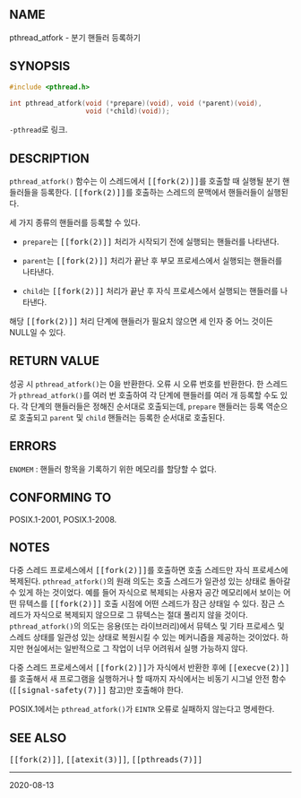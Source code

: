 ## NAME

pthread_atfork - 분기 핸들러 등록하기

## SYNOPSIS

```c
#include <pthread.h>

int pthread_atfork(void (*prepare)(void), void (*parent)(void),
                   void (*child)(void));
```

`-pthread`로 링크.

## DESCRIPTION

`pthread_atfork()` 함수는 이 스레드에서 <tt>[[fork(2)]]</tt>를 호출할 때 실행될 분기 핸들러들을 등록한다. <tt>[[fork(2)]]</tt>를 호출하는 스레드의 문맥에서 핸들러들이 실행된다.

세 가지 종류의 핸들러를 등록할 수 있다.

* `prepare`는 <tt>[[fork(2)]]</tt> 처리가 시작되기 전에 실행되는 핸들러를 나타낸다.

* `parent`는 <tt>[[fork(2)]]</tt> 처리가 끝난 후 부모 프로세스에서 실행되는 핸들러를 나타낸다.

* `child`는 <tt>[[fork(2)]]</tt> 처리가 끝난 후 자식 프로세스에서 실행되는 핸들러를 나타낸다.

해당 <tt>[[fork(2)]]</tt> 처리 단계에 핸들러가 필요치 않으면 세 인자 중 어느 것이든 NULL일 수 있다.

## RETURN VALUE

성공 시 `pthread_atfork()`는 0을 반환한다. 오류 시 오류 번호를 반환한다. 한 스레드가 `pthread_atfork()`를 여러 번 호출하여 각 단계에 핸들러를 여러 개 등록할 수도 있다. 각 단계의 핸들러들은 정해진 순서대로 호출되는데, `prepare` 핸들러는 등록 역순으로 호출되고 `parent` 및 `child` 핸들러는 등록한 순서대로 호출된다.

## ERRORS

`ENOMEM`
:   핸들러 항목을 기록하기 위한 메모리를 할당할 수 없다.

## CONFORMING TO

POSIX.1-2001, POSIX.1-2008.

## NOTES

다중 스레드 프로세스에서 <tt>[[fork(2)]]</tt>를 호출하면 호출 스레드만 자식 프로세스에 복제된다. `pthread_atfork()`의 원래 의도는 호출 스레드가 일관성 있는 상태로 돌아갈 수 있게 하는 것이었다. 예를 들어 자식으로 복제되는 사용자 공간 메모리에서 보이는 어떤 뮤텍스를 <tt>[[fork(2)]]</tt> 호출 시점에 어떤 스레드가 잠근 상태일 수 있다. 잠근 스레드가 자식으로 복제되지 않으므로 그 뮤텍스는 절대 풀리지 않을 것이다. `pthread_atfork()`의 의도는 응용(또는 라이브러리)에서 뮤텍스 및 기타 프로세스 및 스레드 상태를 일관성 있는 상태로 복원시킬 수 있는 메커니즘을 제공하는 것이었다. 하지만 현실에서는 일반적으로 그 작업이 너무 어려워서 실행 가능하지 않다.

다중 스레드 프로세스에서 <tt>[[fork(2)]]</tt>가 자식에서 반환한 후에 <tt>[[execve(2)]]</tt>를 호출해서 새 프로그램을 실행하거나 할 때까지 자식에서는 비동기 시그널 안전 함수(<tt>[[signal-safety(7)]]</tt> 참고)만 호출해야 한다.

POSIX.1에서는 `pthread_atfork()`가 `EINTR` 오류로 실패하지 않는다고 명세한다.

## SEE ALSO

<tt>[[fork(2)]]</tt>, <tt>[[atexit(3)]]</tt>, <tt>[[pthreads(7)]]</tt>

----

2020-08-13
